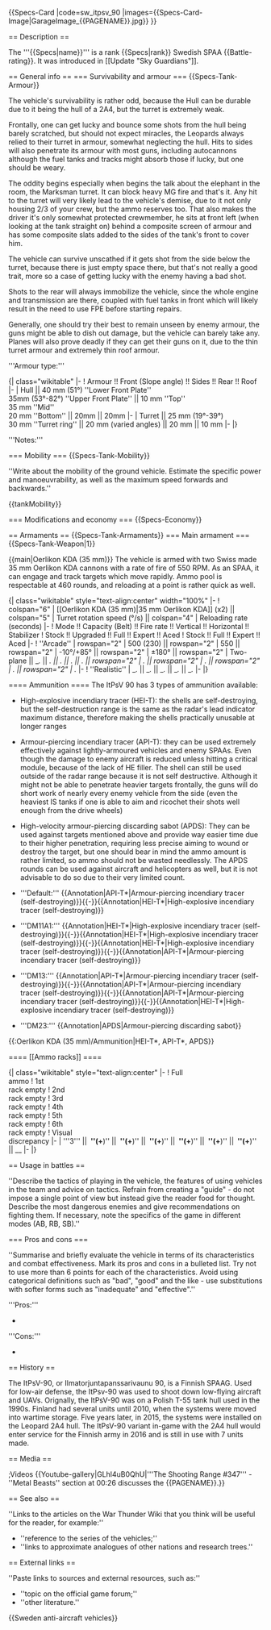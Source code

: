 {{Specs-Card
|code=sw_itpsv_90
|images={{Specs-Card-Image|GarageImage_{{PAGENAME}}.jpg}}
}}

== Description ==
<!-- ''In the description, the first part should be about the history of the creation and combat usage of the vehicle, as well as its key features. In the second part, tell the reader about the ground vehicle in the game. Insert a screenshot of the vehicle, so that if the novice player does not remember the vehicle by name, he will immediately understand what kind of vehicle the article is talking about.'' -->
The '''{{Specs|name}}''' is a rank {{Specs|rank}} Swedish SPAA {{Battle-rating}}. It was introduced in [[Update "Sky Guardians"]].

== General info ==
=== Survivability and armour ===
{{Specs-Tank-Armour}}
<!-- ''Describe armour protection. Note the most well protected and key weak areas. Appreciate the layout of modules as well as the number and location of crew members. Is the level of armour protection sufficient, is the placement of modules helpful for survival in combat? If necessary use a visual template to indicate the most secure and weak zones of the armour.'' -->
The vehicle's survivability is rather odd, because the Hull can be durable due to it being the hull of a 2A4, but the turret is extremely weak.

Frontally, one can get lucky and bounce some shots from the hull being barely scratched, but should not expect miracles, the Leopards always relied to their turret in armour, somewhat neglecting the hull. Hits to sides will also penetrate its armour with most guns, including autocannons although the fuel tanks and tracks might absorb those if lucky, but one should be weary.

The oddity begins especially when begins the talk about the elephant in the room, the Marksman turret. It can block heavy MG fire and that's it. Any hit to the turret will very likely lead to the vehicle's demise, due to it not only housing 2/3 of your crew, but the ammo reserves too. That also makes the driver it's only somewhat protected crewmember, he sits at front left (when looking at the tank straight on) behind a composite screen of armour and has some composite slats added to the sides of the tank's front to cover him. 

The vehicle can survive unscathed if it gets shot from the side below the turret, because there is just empty space there, but that's not really a good trait, more so a case of getting lucky with the enemy having a bad shot.

Shots to the rear will always immobilize the vehicle, since the whole engine and transmission are there, coupled with fuel tanks in front which will likely result in the need to use FPE before starting repairs.

Generally, one should try their best to remain unseen by enemy armour, the guns might be able to dish out damage, but the vehicle can barely take any. Planes will also prove deadly if they can get their guns on it, due to the thin turret armour and extremely thin roof armour. 

'''Armour type:''' <!-- The types of armour present on the vehicle and their general locations -->
<!-- Example: * Rolled homogeneous armour (Front, Side, Rear, Hull roof)
* Cast homogeneous armour (Turret, Transmission area) -->

{| class="wikitable"
|-
! Armour !! Front (Slope angle) !! Sides !! Rear !! Roof
|-
| Hull || 40 mm (51°) ''Lower Front Plate'' <br> 35mm (53°-82°) ''Upper Front Plate'' || 10 mm ''Top'' <br> 35 mm ''Mid'' <br> 20 mm ''Bottom'' || 20mm || 20mm
|-
| Turret || 25 mm (19°-39°) <br> 30 mm ''Turret ring'' || 20 mm (varied angles) || 20 mm || 10 mm
|-
|}

'''Notes:''' <!-- Any additional notes which the user needs to be aware of -->
<!-- Example: * Suspension wheels are 20 mm thick, tracks are 30 mm thick, and torsion bars are 60 mm thick. -->

=== Mobility ===
{{Specs-Tank-Mobility}}
<!-- ''Write about the mobility of the ground vehicle. Estimate the specific power and manoeuvrability, as well as the maximum speed forwards and backwards.'' -->
''Write about the mobility of the ground vehicle. Estimate the specific power and manoeuvrability, as well as the maximum speed forwards and backwards.''

{{tankMobility}}

=== Modifications and economy ===
{{Specs-Economy}}

== Armaments ==
{{Specs-Tank-Armaments}}
=== Main armament ===
{{Specs-Tank-Weapon|1}}
<!-- ''Give the reader information about the characteristics of the main gun. Assess its effectiveness in a battle based on the reloading speed, ballistics and the power of shells. Do not forget about the flexibility of the fire, that is how quickly the cannon can be aimed at the target, open fire on it and aim at another enemy. Add a link to the main article on the gun: <code><nowiki>{{main|Name of the weapon}}</nowiki></code>. Describe in general terms the ammunition available for the main gun. Give advice on how to use them and how to fill the ammunition storage.'' -->
{{main|Oerlikon KDA (35 mm)}}
The vehicle is armed with two Swiss made 35 mm Oerlikon KDA cannons with a rate of fire of 550 RPM. As an SPAA, it can engage and track targets which move rapidly. Ammo pool is respectable at 460 rounds, and reloading at a point is rather quick as well.

{| class="wikitable" style="text-align:center" width="100%"
|-
! colspan="6" | [[Oerlikon KDA (35 mm)|35 mm Oerlikon KDA]] (x2) || colspan="5" | Turret rotation speed (°/s) || colspan="4" | Reloading rate (seconds)
|-
! Mode !! Capacity (Belt) !! Fire rate !! Vertical !! Horizontal !! Stabilizer
! Stock !! Upgraded !! Full !! Expert !! Aced
! Stock !! Full !! Expert !! Aced
|-
! ''Arcade''
| rowspan="2" | 500 (230) || rowspan="2" | 550 || rowspan="2" | -10°/+85° || rowspan="2" | ±180° || rowspan="2" | Two-plane || __._ || __._ || __._ || __._ || __._ || rowspan="2" | _.__ || rowspan="2" | _.__ || rowspan="2" | _.__ || rowspan="2" | _.__
|-
! ''Realistic''
| __._ || __._ || __._ || __._ || __._
|-
|}

==== Ammunition ====
The ItPsV 90 has 3 types of ammunition available:
* High-explosive incendiary tracer (HEI-T): the shells are self-destroying, but the self-destruction range is the same as the radar's lead indicator maximum distance, therefore making the shells practically unusable at longer ranges
* Armour-piercing incendiary tracer (API-T): they can be used extremely effectively against lightly-armoured vehicles and enemy SPAAs. Even though the damage to enemy aircraft is reduced unless hitting a critical module, because of the lack of HE filler. The shell can still be used outside of the radar range because it is not self destructive. Although it might not be able to penetrate heavier targets frontally, the guns will do short work of nearly every enemy vehicle from the side (even the heaviest IS tanks if one is able to aim and ricochet their shots well enough from the drive wheels) 
* High-velocity armour-piercing discarding sabot (APDS): They can be used against targets mentioned above and provide way easier time due to their higher penetration, requiring less precise aiming to wound or destroy the target, but one should bear in mind the ammo amount is rather limited, so ammo should not be wasted needlessly. The APDS rounds can be used against aircraft and helicopters as well, but it is not advisable to do so due to their very limited count.

* '''Default:''' {{Annotation|API-T*|Armour-piercing incendiary tracer (self-destroying)}}{{-}}{{Annotation|HEI-T*|High-explosive incendiary tracer (self-destroying)}}
* '''DM11A1:''' {{Annotation|HEI-T*|High-explosive incendiary tracer (self-destroying)}}{{-}}{{Annotation|HEI-T*|High-explosive incendiary tracer (self-destroying)}}{{-}}{{Annotation|HEI-T*|High-explosive incendiary tracer (self-destroying)}}{{-}}{{Annotation|API-T*|Armour-piercing incendiary tracer (self-destroying)}}
* '''DM13:''' {{Annotation|API-T*|Armour-piercing incendiary tracer (self-destroying)}}{{-}}{{Annotation|API-T*|Armour-piercing incendiary tracer (self-destroying)}}{{-}}{{Annotation|API-T*|Armour-piercing incendiary tracer (self-destroying)}}{{-}}{{Annotation|HEI-T*|High-explosive incendiary tracer (self-destroying)}}
* '''DM23:''' {{Annotation|APDS|Armour-piercing discarding sabot}}

{{:Oerlikon KDA (35 mm)/Ammunition|HEI-T*, API-T*, APDS}}

==== [[Ammo racks]] ====
<!-- [[File:Ammoracks_{{PAGENAME}}.png|right|thumb|x250px|[[Ammo racks]] of the {{PAGENAME}}]] -->
<!-- '''Last updated:''' -->
{| class="wikitable" style="text-align:center"
|-
! Full<br>ammo
! 1st<br>rack empty
! 2nd<br>rack empty
! 3rd<br>rack empty
! 4th<br>rack empty
! 5th<br>rack empty
! 6th<br>rack empty
! Visual<br>discrepancy
|-
| '''3''' || __&nbsp;''(+__)'' || __&nbsp;''(+__)'' || __&nbsp;''(+__)'' || __&nbsp;''(+__)'' || __&nbsp;''(+__)'' || __&nbsp;''(+__)'' || __
|-
|}

== Usage in battles ==
<!-- ''Describe the tactics of playing in the vehicle, the features of using vehicles in the team and advice on tactics. Refrain from creating a "guide" - do not impose a single point of view but instead give the reader food for thought. Describe the most dangerous enemies and give recommendations on fighting them. If necessary, note the specifics of the game in different modes (AB, RB, SB).'' -->
''Describe the tactics of playing in the vehicle, the features of using vehicles in the team and advice on tactics. Refrain from creating a "guide" - do not impose a single point of view but instead give the reader food for thought. Describe the most dangerous enemies and give recommendations on fighting them. If necessary, note the specifics of the game in different modes (AB, RB, SB).''

=== Pros and cons ===
<!-- ''Summarise and briefly evaluate the vehicle in terms of its characteristics and combat effectiveness. Mark its pros and cons in a bulleted list. Try not to use more than 6 points for each of the characteristics. Avoid using categorical definitions such as "bad", "good" and the like - use substitutions with softer forms such as "inadequate" and "effective".'' -->
''Summarise and briefly evaluate the vehicle in terms of its characteristics and combat effectiveness. Mark its pros and cons in a bulleted list. Try not to use more than 6 points for each of the characteristics. Avoid using categorical definitions such as "bad", "good" and the like - use substitutions with softer forms such as "inadequate" and "effective".''

'''Pros:'''

*

'''Cons:'''

*

== History ==
<!-- ''Describe the history of the creation and combat usage of the vehicle in more detail than in the introduction. If the historical reference turns out to be too long, take it to a separate article, taking a link to the article about the vehicle and adding a block "/History" (example: <nowiki>https://wiki.warthunder.com/(Vehicle-name)/History</nowiki>) and add a link to it here using the <code>main</code> template. Be sure to reference text and sources by using <code><nowiki><ref></ref></nowiki></code>, as well as adding them at the end of the article with <code><nowiki><references /></nowiki></code>. This section may also include the vehicle's dev blog entry (if applicable) and the in-game encyclopedia description (under <code><nowiki>=== In-game description ===</nowiki></code>, also if applicable).'' -->
The ItPsV-90, or Ilmatorjuntapanssarivaunu 90, is a Finnish SPAAG. Used for low-air defense, the ItPsv-90 was used to shoot down low-flying aircraft and UAVs. Orignally, the ItPsV-90 was on a Polish T-55 tank hull used in the 1990s. Finland had several units until 2010, when the systems were moved into wartime storage. Five years later, in 2015, the systems were installed on the Leopard 2A4 hull. The ItPsV-90 variant in-game with the 2A4 hull would enter service for the Finnish army in 2016 and is still in use with 7 units made.

== Media ==
<!-- ''Excellent additions to the article would be video guides, screenshots from the game, and photos.'' -->

;Videos
{{Youtube-gallery|GLhl4uB0QhU|'''The Shooting Range #347''' - ''Metal Beasts'' section at 00:26 discusses the {{PAGENAME}}.}}

== See also ==
<!-- ''Links to the articles on the War Thunder Wiki that you think will be useful for the reader, for example:''
* ''reference to the series of the vehicles;''
* ''links to approximate analogues of other nations and research trees.'' -->
''Links to the articles on the War Thunder Wiki that you think will be useful for the reader, for example:''

* ''reference to the series of the vehicles;''
* ''links to approximate analogues of other nations and research trees.''

== External links ==
<!-- ''Paste links to sources and external resources, such as:''
* ''topic on the official game forum;''
* ''other literature.'' -->
''Paste links to sources and external resources, such as:''

* ''topic on the official game forum;''
* ''other literature.''

{{Sweden anti-aircraft vehicles}}
